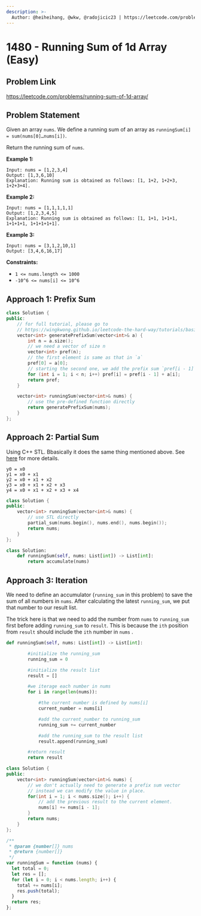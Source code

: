 ```yaml
---
description: >-
  Author: @heiheihang, @wkw, @radojicic23 | https://leetcode.com/problems/running-sum-of-1d-array/
---
```


# 1480 - Running Sum of 1d Array (Easy)

## Problem Link

https://leetcode.com/problems/running-sum-of-1d-array/

## Problem Statement

Given an array `nums`. We define a running sum of an array as `runningSum[i] = sum(nums[0]…nums[i])`.

Return the running sum of `nums`.

**Example 1:**

```
Input: nums = [1,2,3,4]
Output: [1,3,6,10]
Explanation: Running sum is obtained as follows: [1, 1+2, 1+2+3, 1+2+3+4].
```

**Example 2:**

```
Input: nums = [1,1,1,1,1]
Output: [1,2,3,4,5]
Explanation: Running sum is obtained as follows: [1, 1+1, 1+1+1, 1+1+1+1, 1+1+1+1+1].
```

**Example 3:**

```
Input: nums = [3,1,2,10,1]
Output: [3,4,6,16,17]
```

**Constraints:**

- `1 <= nums.length <= 1000`
- `-10^6 <= nums[i] <= 10^6`

## Approach 1: Prefix Sum

<Tabs>
<TabItem value="cpp" label="C++">
<SolutionAuthor name="@wkw"/>

```cpp
class Solution {
public:
    // for full tutorial, please go to
    // https://wingkwong.github.io/leetcode-the-hard-way/tutorials/basic-topics/prefix-sum
    vector<int> generatePrefixSum(vector<int>& a) {
        int n = a.size();
		// we need a vector of size n
        vector<int> pref(n);
		// the first element is same as that in `a`
        pref[0] = a[0];
		// starting the second one, we add the prefix sum `pref[i - 1]` and the current value `a[i]`
        for (int i = 1; i < n; i++) pref[i] = pref[i - 1] + a[i];
        return pref;
    }

    vector<int> runningSum(vector<int>& nums) {
	    // use the pre-defined function directly
        return generatePrefixSum(nums);
    }
};
```

</TabItem>
</Tabs>

## Approach 2: Partial Sum

Using C++ STL. Bbasically it does the same thing mentioned above. See [here](https://cplusplus.com/reference/numeric/partial_sum/) for more details.

```
y0 = x0
y1 = x0 + x1
y2 = x0 + x1 + x2
y3 = x0 + x1 + x2 + x3
y4 = x0 + x1 + x2 + x3 + x4
```

<Tabs>
<TabItem value="cpp" label="C++">
<SolutionAuthor name="@wkw"/>

```cpp
class Solution {
public:
    vector<int> runningSum(vector<int>& nums) {
		// use STL directly
        partial_sum(nums.begin(), nums.end(), nums.begin());
        return nums;
    }
};
```

</TabItem>

<TabItem value="py" label="Python">
<SolutionAuthor name="@radojicic23"/>

```py
class Solution:
    def runningSum(self, nums: List[int]) -> List[int]:
        return accumulate(nums)

```

</TabItem>
</Tabs>

## Approach 3: Iteration

We need to define an accumulator (`running_sum` in this problem) to save the sum of all numbers in `nums`. After calculating the latest `running_sum`, we put that number to our result list.

The trick here is that we need to add the number from `nums` to `running_sum` first before adding `running_sum` to `result`. This is because the `ith` position from `result` should include the `ith` number in `nums` .

<Tabs>
<TabItem value="py" label="Python">
<SolutionAuthor name="@heiheihang"/>

```python
def runningSum(self, nums: List[int]) -> List[int]:

        #initialize the running_sum
        running_sum = 0

        #initialize the result list
        result = []

        #we iterage each number in nums
        for i in range(len(nums)):

            #the current number is defined by nums[i]
            current_number = nums[i]

            #add the current_number to running_sum
            running_sum += current_number

            #add the running_sum to the result list
            result.append(running_sum)

        #return result
        return result
```

</TabItem>

<TabItem value="cpp" label="C++">
<SolutionAuthor name="@wkw"/>

```cpp
class Solution {
public:
    vector<int> runningSum(vector<int>& nums) {
		// we don't actually need to generate a prefix sum vector
		// instead we can modify the value in place.
        for(int i = 1; i < nums.size(); i++) {
            // add the previous result to the current element.
            nums[i] += nums[i - 1];
        }
        return nums;
    }
};
```

</TabItem>

<TabItem value="js" label="JavaScript">
<SolutionAuthor name="@radojicic23"/>

```js
/**
 * @param {number[]} nums
 * @return {number[]}
 */
var runningSum = function (nums) {
  let total = 0;
  let res = [];
  for (let i = 0; i < nums.length; i++) {
    total += nums[i];
    res.push(total);
  }
  return res;
};
```

</TabItem>
</Tabs>
